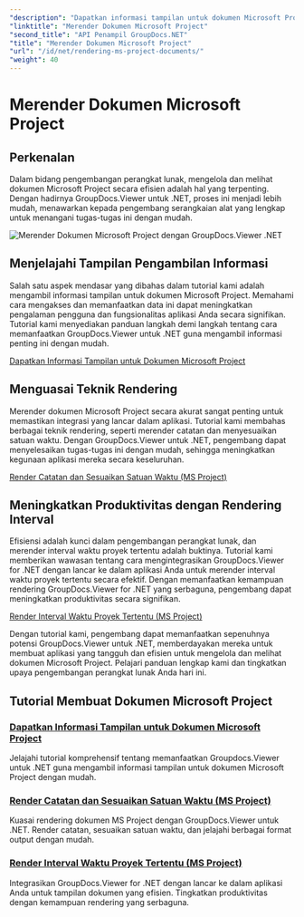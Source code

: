 ```yaml
---
"description": "Dapatkan informasi tampilan untuk dokumen Microsoft Project dengan mudah menggunakan GroupDocs.Viewer untuk .NET. Tingkatkan produktivitas dengan kemampuan rendering yang serbaguna."
"linktitle": "Merender Dokumen Microsoft Project"
"second_title": "API Penampil GroupDocs.NET"
"title": "Merender Dokumen Microsoft Project"
"url": "/id/net/rendering-ms-project-documents/"
"weight": 40
---
```


# Merender Dokumen Microsoft Project

## Perkenalan

Dalam bidang pengembangan perangkat lunak, mengelola dan melihat dokumen Microsoft Project secara efisien adalah hal yang terpenting. Dengan hadirnya GroupDocs.Viewer untuk .NET, proses ini menjadi lebih mudah, menawarkan kepada pengembang serangkaian alat yang lengkap untuk menangani tugas-tugas ini dengan mudah.

![Merender Dokumen Microsoft Project dengan GroupDocs.Viewer .NET](/viewer/rendering-microsoft-project-documents/image.png)

## Menjelajahi Tampilan Pengambilan Informasi
Salah satu aspek mendasar yang dibahas dalam tutorial kami adalah mengambil informasi tampilan untuk dokumen Microsoft Project. Memahami cara mengakses dan memanfaatkan data ini dapat meningkatkan pengalaman pengguna dan fungsionalitas aplikasi Anda secara signifikan. Tutorial kami menyediakan panduan langkah demi langkah tentang cara memanfaatkan GroupDocs.Viewer untuk .NET guna mengambil informasi penting ini dengan mudah.

[Dapatkan Informasi Tampilan untuk Dokumen Microsoft Project](./get-view-info-ms-project/)

## Menguasai Teknik Rendering
Merender dokumen Microsoft Project secara akurat sangat penting untuk memastikan integrasi yang lancar dalam aplikasi. Tutorial kami membahas berbagai teknik rendering, seperti merender catatan dan menyesuaikan satuan waktu. Dengan GroupDocs.Viewer untuk .NET, pengembang dapat menyelesaikan tugas-tugas ini dengan mudah, sehingga meningkatkan kegunaan aplikasi mereka secara keseluruhan.

[Render Catatan dan Sesuaikan Satuan Waktu (MS Project)](./render-notes-and-adjust-time-ms-project/)

## Meningkatkan Produktivitas dengan Rendering Interval
Efisiensi adalah kunci dalam pengembangan perangkat lunak, dan merender interval waktu proyek tertentu adalah buktinya. Tutorial kami memberikan wawasan tentang cara mengintegrasikan GroupDocs.Viewer for .NET dengan lancar ke dalam aplikasi Anda untuk merender interval waktu proyek tertentu secara efektif. Dengan memanfaatkan kemampuan rendering GroupDocs.Viewer for .NET yang serbaguna, pengembang dapat meningkatkan produktivitas secara signifikan.

[Render Interval Waktu Proyek Tertentu (MS Project)](./render-project-time-interval-ms-project/)

Dengan tutorial kami, pengembang dapat memanfaatkan sepenuhnya potensi GroupDocs.Viewer untuk .NET, memberdayakan mereka untuk membuat aplikasi yang tangguh dan efisien untuk mengelola dan melihat dokumen Microsoft Project. Pelajari panduan lengkap kami dan tingkatkan upaya pengembangan perangkat lunak Anda hari ini.
## Tutorial Membuat Dokumen Microsoft Project
### [Dapatkan Informasi Tampilan untuk Dokumen Microsoft Project](./get-view-info-ms-project/)
Jelajahi tutorial komprehensif tentang memanfaatkan Groupdocs.Viewer untuk .NET guna mengambil informasi tampilan untuk dokumen Microsoft Project dengan mudah.
### [Render Catatan dan Sesuaikan Satuan Waktu (MS Project)](./render-notes-and-adjust-time-ms-project/)
Kuasai rendering dokumen MS Project dengan GroupDocs.Viewer untuk .NET. Render catatan, sesuaikan satuan waktu, dan jelajahi berbagai format output dengan mudah.
### [Render Interval Waktu Proyek Tertentu (MS Project)](./render-project-time-interval-ms-project/)
Integrasikan GroupDocs.Viewer for .NET dengan lancar ke dalam aplikasi Anda untuk tampilan dokumen yang efisien. Tingkatkan produktivitas dengan kemampuan rendering yang serbaguna.